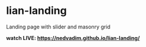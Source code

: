 # lian-landing
Landing page  with slider and masonry grid

**watch LIVE: https://nedvadim.github.io/lian-landing/**
